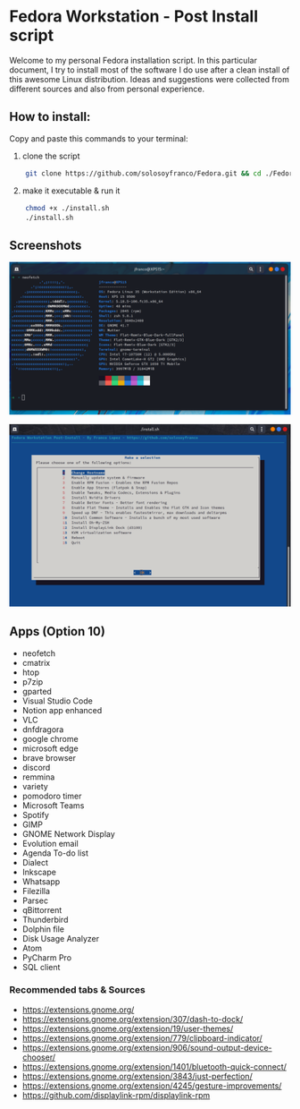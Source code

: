 # Fedora Workstation - Post Install script
Welcome to my personal Fedora installation script. In this particular document, I try to install most of the software I do use after a clean install of this awesome Linux distribution. Ideas and suggestions were collected from different sources and also from personal experience. 



## How to install:
Copy and paste this commands to your terminal:

  1. clone the script
  ```bash 
      git clone https://github.com/solosoyfranco/Fedora.git && cd ./Fedora
  ```
  2. make it executable & run it
  ```bash 
      chmod +x ./install.sh
      ./install.sh
  ```


## Screenshots

![neofetch](https://github.com/solosoyfranco/Fedora/blob/main/screenshot1.png?raw=true "neofetch")

![install.sh](https://github.com/solosoyfranco/Fedora/blob/main/screenshot2.png?raw=true "install.sh")
 


## Apps (Option 10)

* neofetch
* cmatrix
* htop
* p7zip
* gparted
* Visual Studio Code
* Notion app enhanced
* VLC
* dnfdragora
* google chrome
* microsoft edge
* brave browser
* discord
* remmina
* variety
* pomodoro timer
* Microsoft Teams
* Spotify
* GIMP
* GNOME Network Display
* Evolution email
* Agenda To-do list
* Dialect
* Inkscape
* Whatsapp
* Filezilla
* Parsec
* qBittorrent
* Thunderbird
* Dolphin file
* Disk Usage Analyzer
* Atom
* PyCharm Pro
* SQL client



### Recommended tabs & Sources
* https://extensions.gnome.org/
* https://extensions.gnome.org/extension/307/dash-to-dock/
* https://extensions.gnome.org/extension/19/user-themes/
* https://extensions.gnome.org/extension/779/clipboard-indicator/
* https://extensions.gnome.org/extension/906/sound-output-device-chooser/
* https://extensions.gnome.org/extension/1401/bluetooth-quick-connect/
* https://extensions.gnome.org/extension/3843/just-perfection/
* https://extensions.gnome.org/extension/4245/gesture-improvements/
* https://github.com/displaylink-rpm/displaylink-rpm 



